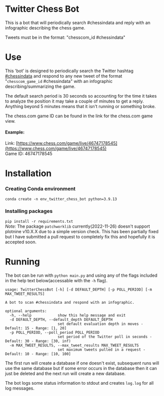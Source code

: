 # Twitter Chess Bot

This is a bot that will periodically search #chessindata and reply with an infographic describing the chess game.

Tweets must be in the format: 
"chesscom\_id #chessindata"

# Use
This 'bot' is designed to periodically search the Twitter hashtag [#chessindata](https://twitter.com/search?q=chessindata) and respond to any new tweet of the format "`chesscom_game_id` #chessindata" with an infographic describing/summarizing the game.

The default search period is 30 seconds so accounting for the time it takes to analyze the position it may take a couple of minutes to get a reply.  Anything beyond 5 minutes means that it isn't running or something broke.

The chess.com game ID can be found in the link for the chess.com game view.  
#### Example:  
Link: [https://www.chess.com/game/live/46747178545](https://www.chess.com/game/live/46747178545)  
Game ID: 46747178545  

# Installation
### Creating Conda environment
```conda create -n env_twitter_chess_bot python=3.9.13```
### Installing packages
```pip install -r requirements.txt```  
_Note:_ The package `patchworklib` currently(2022-11-26) doesn't support plotnine v10.X.X due to a simple version check.  This has been partially fixed but I have submitted a pull request to completely fix this and hopefully it is accepted soon.

# Running
The bot can be run with `python main.py` and using any of the flags included in the help text below(accessable with the `-h` flag).

```
usage: TwitterChessBot [-h] [-d DEFAULT_DEPTH] [-p POLL_PERIOD] [-m MAX_TWEET_RESULTS]

A bot to scan #chessindata and respond with an infographic.

optional arguments:
  -h, --help            show this help message and exit
  -d DEFAULT_DEPTH, --default_depth DEFAULT_DEPTH
                        set default evaluation depth in moves - Default: 15 - Range: [1, 20]
  -p POLL_PERIOD, --poll_period POLL_PERIOD
                        set period of the Twitter poll in seconds - Default: 30 - Range: [30, inf)
  -m MAX_TWEET_RESULTS, --max_tweet_results MAX_TWEET_RESULTS
                        set maximum tweets pulled in a request - Default: 10 - Range: [10, 100]
```

The first run will create a database if one doesn't exist, subsequent runs will use the same database but if some error occurs in the database then it can just be deleted and the next run will create a new database.

The bot logs some status information to stdout and creates `log.log` for all log messages.

